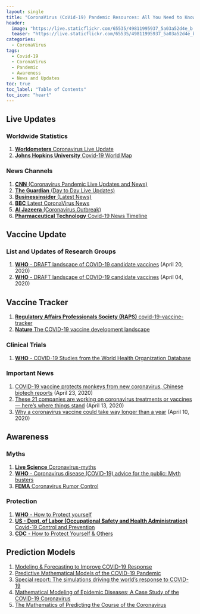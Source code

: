 ```yaml
---
layout: single
title: "CoronaVirus (CoVid-19) Pandemic Resources: All You Need to Know"
header:
  image: "https://live.staticflickr.com/65535/49811995937_5a03a52d4e_b.jpg"
  teaser: "https://live.staticflickr.com/65535/49811995937_5a03a52d4e_b.jpg"
categories:
  - CoronaVirus
tags:
  - Covid-19
  - CoronaVirus
  - Pandemic
  - Awareness
  - News and Updates
toc: true
toc_label: "Table of Contents"
toc_icon: "heart"
---
```



## Live Updates
### Worldwide Statistics
1. [**Worldometers** Coronavirus Live Update](https://www.worldometers.info/coronavirus/)
2. [**Johns Hopkins University** Covid-19 World Map](https://coronavirus.jhu.edu/map.html)

### News Channels
1. [**CNN** (Coronavirus Pandemic Live Updates and News)](https://www.cnn.com/world/live-news/coronavirus-pandemic-04-23-20-intl/index.html)
2. [**The Guardian** (Day to Day Live Updates)](https://www.theguardian.com/world/series/coronavirus-live)
3. [**Businessinsider** (Latest News)](https://www.businessinsider.com/coronavirus-live-updates-latest-news)
4. [**BBC** Latest CoronaVirus News](https://www.bbc.com/news/coronavirus)
5. [**Al Jazeera** (Coronavirus Outbreak)](https://www.aljazeera.com/topics/events/coronavirus-outbreak.html)
6. [**Pharmaceutical Technology** Covid-19 News Timeline](https://www.pharmaceutical-technology.com/news/coronavirus-a-timeline-of-how-the-deadly-outbreak-evolved/)

## Vaccine Update
### List and Updates of Research Groups
1. [**WHO** - DRAFT landscape of COVID-19 candidate vaccines](https://www.who.int/blueprint/priority-diseases/key-action/novel-coronavirus-landscape-ncov.pdf) (April 20, 2020)
2. [**WHO** - DRAFT landscape of COVID-19 candidate vaccines](https://www.who.int/blueprint/priority-diseases/key-action/Novel-Coronavirus_Landscape_nCoV-4april2020.pdf?ua=1) (April 04, 2020)

## Vaccine Tracker
1. [**Regulatory Affairs Professionals Society (RAPS)** covid-19-vaccine-tracker](https://www.raps.org/news-and-articles/news-articles/2020/3/covid-19-vaccine-tracker)
2. [**Nature** The COVID-19 vaccine development landscape](https://www.nature.com/articles/d41573-020-00073-5)


### Clinical Trials
1. [**WHO** - COVID-19 Studies from the World Health Organization Database](https://clinicaltrials.gov/ct2/who_table)

### Important News
1. [COVID-19 vaccine protects monkeys from new coronavirus, Chinese biotech reports](https://www.sciencemag.org/news/2020/04/covid-19-vaccine-protects-monkeys-new-coronavirus-chinese-biotech-reports) (April 23, 2020)
2. [These 21 companies are working on coronavirus treatments or vaccines — here’s where things stand](https://www.marketwatch.com/story/these-nine-companies-are-working-on-coronavirus-treatments-or-vaccines-heres-where-things-stand-2020-03-06) (April 13, 2020)
3. [Why a coronavirus vaccine could take way longer than a year](https://www.nationalgeographic.com/science/2020/04/why-coronavirus-vaccine-could-take-way-longer-than-a-year/#close) (April 10, 2020)


## Awareness
### Myths
1. [**Live Science** Coronavirus-myths](https://www.livescience.com/coronavirus-myths.html)
2. [**WHO** - Coronavirus disease (COVID-19) advice for the public: Myth busters](https://www.who.int/emergencies/diseases/novel-coronavirus-2019/advice-for-public/myth-busters)
3. [**FEMA** Coronavirus Rumor Control](https://www.fema.gov/coronavirus/rumor-control)

### Protection
1. [**WHO** - How to Protect yourself](https://www.who.int/southeastasia/outbreaks-and-emergencies/novel-coronavirus-2019/protective-measures)
2. [**US - Dept. of Labor (Occupational Safety and Health Administration)**  Covid-19 Control and Prevention](https://www.osha.gov/SLTC/covid-19/controlprevention.html)
3. [**CDC** - How to Protect Yourself & Others](https://www.cdc.gov/coronavirus/2019-ncov/prevent-getting-sick/prevention.html)

## Prediction Models
1. [Modeling & Forecasting to Improve COVID-19 Response](https://www.vumc.org/health-policy/sites/default/files/public_files/COVID%20Memo%20-%20Modeling.pdf)
2. [Predictive Mathematical Models of the COVID-19 Pandemic](https://jamanetwork.com/journals/jama/fullarticle/2764824)
3. [Special report: The simulations driving the world’s response to COVID-19](https://www.nature.com/articles/d41586-020-01003-6)
4. [Mathematical Modeling of Epidemic Diseases; A Case Study of the COVID-19 Coronavirus](https://arxiv.org/pdf/2003.11371.pdf)
5. [The Mathematics of Predicting the Course of the Coronavirus](https://www.wired.com/story/the-mathematics-of-predicting-the-course-of-the-coronavirus/)
<!--stackedit_data:
eyJoaXN0b3J5IjpbMTQ1ODg4MzU5OSw0MTY5OTA1NjksMzMyOT
k0OTQ3LDE0NTE4Nzk2NzgsLTIxMjA2MzIwNzMsLTYzMDQwMDE3
OSwtMTE5OTY2MDIwM119
-->